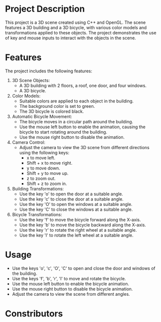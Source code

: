 # Project Description
This project is a 3D scene created using C++ and OpenGL. The scene features a 3D building and a 3D bicycle, with various color models and transformations applied to these objects. The project demonstrates the use of key and mouse inputs to interact with the objects in the scene.
# Features
The project includes the following features:
1. 3D Scene Objects:
   - A 3D building with 2 floors, a roof, one door, and four windows.
   - A 3D bicycle.
2. Color Models:
   - Suitable colors are applied to each object in the building.
   - The background color is set to green.
   - The 3D bicycle is colored black.
3. Automatic Bicycle Movement:
   - The bicycle moves in a circular path around the building.
   - Use the mouse left button to enable the animation, causing the bicycle to start rotating around the building.
   - Use the mouse right button to disable the animation.
4. Camera Control:
   - Adjust the camera to view the 3D scene from different directions using the following keys:
     - x to move left.
     - Shift + x to move right.
     - y to move down.
     - Shift + y to move up.
     - z to zoom out.
     - Shift + z to zoom in.
5. Building Transformations:
   - Use the key 'o' to open the door at a suitable angle.
   - Use the key 'c' to close the door at a suitable angle.
   - Use the key 'O' to open the windows at a suitable angle.
   - Use the key 'C' to close the windows at a suitable angle.
6. Bicycle Transformations:
   - Use the key 'f' to move the bicycle forward along the X-axis.
   - Use the key 'b' to move the bicycle backward along the X-axis.
   - Use the key 'r' to rotate the right wheel at a suitable angle.
   - Use the key 'l' to rotate the left wheel at a suitable angle.

# Usage 
- Use the keys 'o', 'c', 'O', 'C' to open and close the door and windows of the building.
- Use the keys 'f', 'b', 'r', 'l' to move and rotate the bicycle.
- Use the mouse left button to enable the bicycle animation.
- Use the mouse right button to disable the bicycle animation.
- Adjust the camera to view the scene from different angles.
# Constributors
